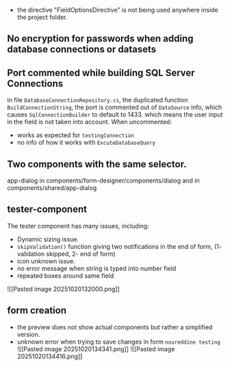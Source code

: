 - the directive "FieldOptionsDirective" is not being used anywhere inside the project folder.


## No encryption for passwords when adding database connections or datasets
## Port commented while building SQL Server Connections

 in file `DatabaseConnectionRepository.cs`, the duplicated function `BuildConnectionString`, the port is commented out of `DataSource` info, which causes `SqlConnectionBuilder` to default to 1433. which means the user input in the field is not taken into account.
When uncommented: 
- works as expected for `testingConnection`
- no info of how it works with `ExcuteDatabaseQuery`

## Two components with the same selector.
app-dialog in components/form-designer/components/dialog
and in components/shared/app-dialog
## tester-component
The tester component has many issues, including:
- Dynamic sizing issue.
- `skipValidation()` function giving two notifications in the end of form, (1- validation skipped, 2- end of form)
- icon unknown issue.
- no error message when string is typed into number field 
- repeated boxes around same field 

![[Pasted image 20251020132000.png]]

## form creation
- the preview does not show actual components but rather a simplified version.
- unknown error when trying to save changes in form `noureddine testing`
![[Pasted image 20251020134341.png]]
![[Pasted image 20251020134416.png]]

